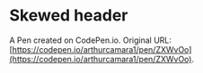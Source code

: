 # Skewed header

A Pen created on CodePen.io. Original URL: [https://codepen.io/arthurcamara1/pen/ZXWvOo](https://codepen.io/arthurcamara1/pen/ZXWvOo).


